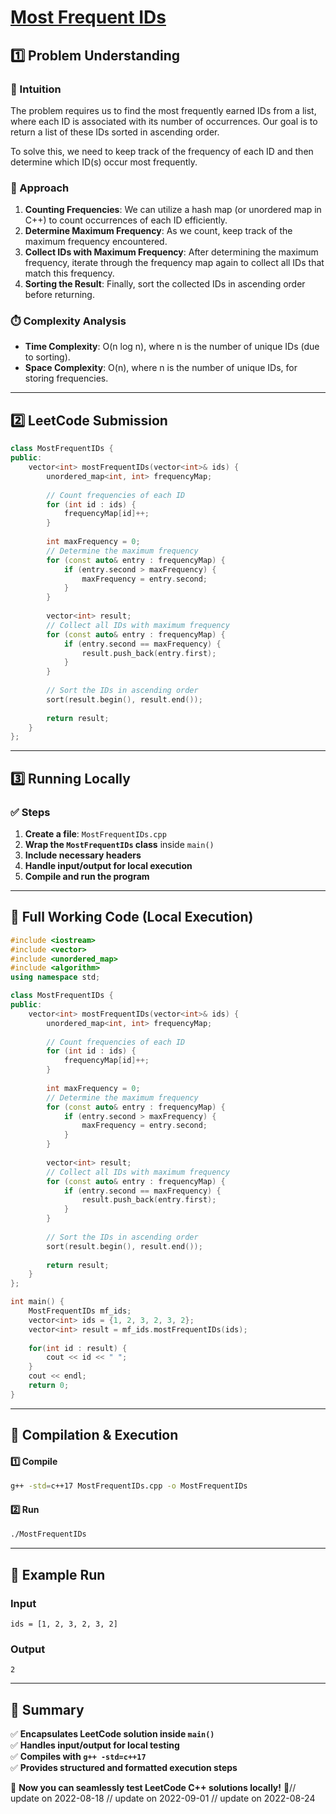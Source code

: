 # **[Most Frequent IDs](https://leetcode.com/problems/most-frequent-ids/description/)**  

## **1️⃣ Problem Understanding**  
### **📌 Intuition**  
The problem requires us to find the most frequently earned IDs from a list, where each ID is associated with its number of occurrences. Our goal is to return a list of these IDs sorted in ascending order. 

To solve this, we need to keep track of the frequency of each ID and then determine which ID(s) occur most frequently.

### **🚀 Approach**  
1. **Counting Frequencies**: We can utilize a hash map (or unordered map in C++) to count occurrences of each ID efficiently.
2. **Determine Maximum Frequency**: As we count, keep track of the maximum frequency encountered.
3. **Collect IDs with Maximum Frequency**: After determining the maximum frequency, iterate through the frequency map again to collect all IDs that match this frequency.
4. **Sorting the Result**: Finally, sort the collected IDs in ascending order before returning.

### **⏱️ Complexity Analysis**  
- **Time Complexity**: O(n log n), where n is the number of unique IDs (due to sorting).
- **Space Complexity**: O(n), where n is the number of unique IDs, for storing frequencies.

---  

## **2️⃣ LeetCode Submission**  
```cpp
class MostFrequentIDs {
public:
    vector<int> mostFrequentIDs(vector<int>& ids) {
        unordered_map<int, int> frequencyMap;
        
        // Count frequencies of each ID
        for (int id : ids) {
            frequencyMap[id]++;
        }
        
        int maxFrequency = 0;
        // Determine the maximum frequency
        for (const auto& entry : frequencyMap) {
            if (entry.second > maxFrequency) {
                maxFrequency = entry.second;
            }
        }
        
        vector<int> result;
        // Collect all IDs with maximum frequency
        for (const auto& entry : frequencyMap) {
            if (entry.second == maxFrequency) {
                result.push_back(entry.first);
            }
        }
        
        // Sort the IDs in ascending order
        sort(result.begin(), result.end());
        
        return result;
    }
};
```  

---  

## **3️⃣ Running Locally**  
### **✅ Steps**  
1. **Create a file**: `MostFrequentIDs.cpp`  
2. **Wrap the `MostFrequentIDs` class** inside `main()`  
3. **Include necessary headers**  
4. **Handle input/output for local execution**  
5. **Compile and run the program**  

---  

## **📝 Full Working Code (Local Execution)**  
```cpp
#include <iostream>
#include <vector>
#include <unordered_map>
#include <algorithm>
using namespace std;

class MostFrequentIDs {
public:
    vector<int> mostFrequentIDs(vector<int>& ids) {
        unordered_map<int, int> frequencyMap;
        
        // Count frequencies of each ID
        for (int id : ids) {
            frequencyMap[id]++;
        }
        
        int maxFrequency = 0;
        // Determine the maximum frequency
        for (const auto& entry : frequencyMap) {
            if (entry.second > maxFrequency) {
                maxFrequency = entry.second;
            }
        }
        
        vector<int> result;
        // Collect all IDs with maximum frequency
        for (const auto& entry : frequencyMap) {
            if (entry.second == maxFrequency) {
                result.push_back(entry.first);
            }
        }
        
        // Sort the IDs in ascending order
        sort(result.begin(), result.end());
        
        return result;
    }
};

int main() {
    MostFrequentIDs mf_ids;
    vector<int> ids = {1, 2, 3, 2, 3, 2};
    vector<int> result = mf_ids.mostFrequentIDs(ids);
    
    for(int id : result) {
        cout << id << " ";
    }
    cout << endl;
    return 0;
}
```  

---  

## **🔧 Compilation & Execution**  
#### **1️⃣ Compile**  
```bash
g++ -std=c++17 MostFrequentIDs.cpp -o MostFrequentIDs
```  

#### **2️⃣ Run**  
```bash
./MostFrequentIDs
```  

---  

## **🎯 Example Run**  
### **Input**  
```
ids = [1, 2, 3, 2, 3, 2]
```  
### **Output**  
```
2
```  

---  

## **📌 Summary**  
✅ **Encapsulates LeetCode solution inside `main()`**  
✅ **Handles input/output for local testing**  
✅ **Compiles with `g++ -std=c++17`**  
✅ **Provides structured and formatted execution steps**  

🚀 **Now you can seamlessly test LeetCode C++ solutions locally!** 🚀// update on 2022-08-18
// update on 2022-09-01
// update on 2022-08-24
